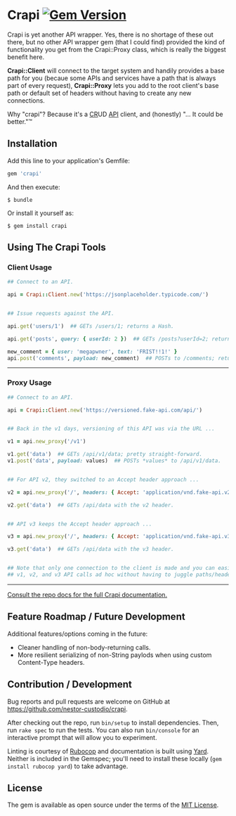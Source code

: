 # Crapi  [![Gem Version](https://badge.fury.io/rb/crapi.svg)](https://badge.fury.io/rb/crapi)

Crapi is yet another API wrapper. Yes, there is no shortage of these out there, but no other API wrapper gem (that I could find) provided the kind of functionality you get from the Crapi::Proxy class, which is really the biggest benefit here.

**Crapi::Client** will connect to the target system and handily provides a base path for you (becaue some APIs and services have a path that is always part of every request), **Crapi::Proxy** lets you add to the root client's base path or default set of headers without having to create any new connections.

Why "crapi"? Because it's a <u>CR</u>UD <u>API</u> client, and (honestly) "... It could be better."™️


## Installation

Add this line to your application's Gemfile:

```ruby
gem 'crapi'
```

And then execute:

    $ bundle

Or install it yourself as:

    $ gem install crapi


## Using The Crapi Tools

### Client Usage

```ruby
## Connect to an API.

api = Crapi::Client.new('https://jsonplaceholder.typicode.com/')


## Issue requests against the API.

api.get('users/1')  ## GETs /users/1; returns a Hash.

api.get('posts', query: { userId: 2 })  ## GETs /posts?userId=2; returns an Array.

mew_comment = { user: 'megapwner', text: 'FRIST!!1!' }
api.post('comments', payload: new_comment)  ## POSTs to /comments; returns a Hash.
```

---

### Proxy Usage

```ruby
## Connect to an API.

api = Crapi::Client.new('https://versioned.fake-api.com/api/')


## Back in the v1 days, versioning of this API was via the URL ...

v1 = api.new_proxy('/v1')

v1.get('data')  ## GETs /api/v1/data; pretty straight-forward.
v1.post('data', payload: values)  ## POSTs *values* to /api/v1/data.


## For API v2, they switched to an Accept header approach ...

v2 = api.new_proxy('/', headers: { Accept: 'application/vnd.fake-api.v2+json' })

v2.get('data')  ## GETs /api/data with the v2 header.


## API v3 keeps the Accept header approach ...

v3 = api.new_proxy('/', headers: { Accept: 'application/vnd.fake-api.v3+json' })

v3.get('data')  ## GETs /api/data with the v3 header.


## Note that only one connection to the client is made and you can easily make
## v1, v2, and v3 API calls ad hoc without having to juggle paths/headers yourself.
```

---

[Consult the repo docs for the full Crapi documentation.](http://nestor-custodio.github.io/crapi/Crapi.html)


## Feature Roadmap / Future Development

Additional features/options coming in the future:

- Cleaner handling of non-body-returning calls.
- More resilient serializing of non-String paylods when using custom Content-Type headers.


## Contribution / Development

Bug reports and pull requests are welcome on GitHub at https://github.com/nestor-custodio/crapi.

After checking out the repo, run `bin/setup` to install dependencies. Then, run `rake spec` to run the tests. You can also run `bin/console` for an interactive prompt that will allow you to experiment.

Linting is courtesy of [Rubocop](https://github.com/bbatsov/rubocop) and documentation is built using [Yard](https://yardoc.org/). Neither is included in the Gemspec; you'll need to install these locally (`gem install rubocop yard`) to take advantage.


## License

The gem is available as open source under the terms of the [MIT License](https://opensource.org/licenses/MIT).
